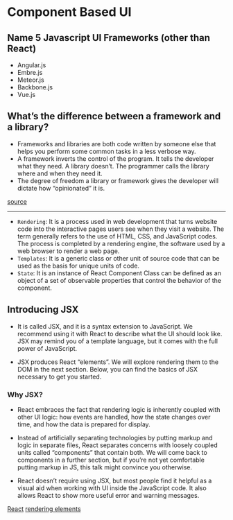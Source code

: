 # Component Based UI 

## Name 5 Javascript UI Frameworks (other than React)

- Angular.js
- Embre.js
- Meteor.js
- Backbone.js
- Vue.js

## What’s the difference between a framework and a library?

- Frameworks and libraries are both code written by someone else that helps you perform some common tasks in a less verbose way.
- A framework inverts the control of the program. It tells the developer what they need. A library doesn’t. The programmer calls the library where and when they need it.
- The degree of freedom a library or framework gives the developer will dictate how “opinionated” it is.

[source](https://www.freecodecamp.org/news/the-difference-between-a-framework-and-a-library-bd133054023f/)

---

- `Rendering`: It is a process used in web development that turns website code into the interactive pages users see when they visit a website. The term generally refers to the use of HTML, CSS, and JavaScript codes. The process is completed by a rendering engine, the software used by a web browser to render a web page.
- `Templates`: It  is a generic class or other unit of source code that can be used as the basis for unique units of code.
- `State`: It is an instance of React Component Class can be defined as an object of a set of observable properties that control the behavior of the component.

## Introducing JSX

- It is called JSX, and it is a syntax extension to JavaScript. We recommend using it with React to describe what the UI should look like. JSX may remind you of a template language, but it comes with the full power of JavaScript.

- JSX produces React “elements”. We will explore rendering them to the DOM in the next section. Below, you can find the basics of JSX necessary to get you started.

### Why JSX?
- React embraces the fact that rendering logic is inherently coupled with other UI logic: how events are handled, how the state changes over time, and how the data is prepared for display.

- Instead of artificially separating technologies by putting markup and logic in separate files, React separates concerns with loosely coupled units called “components” that contain both. We will come back to components in a further section, but if you’re not yet comfortable putting markup in JS, this talk might convince you otherwise.

- React doesn’t require using JSX, but most people find it helpful as a visual aid when working with UI inside the JavaScript code. It also allows React to show more useful error and warning messages.

[React](https://reactjs.org/docs/hello-world.html)
[rendering elements](https://reactjs.org/docs/rendering-elements.html)

